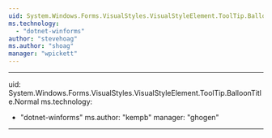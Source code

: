 ```yaml
---
uid: System.Windows.Forms.VisualStyles.VisualStyleElement.ToolTip.BalloonTitle
ms.technology: 
  - "dotnet-winforms"
author: "stevehoag"
ms.author: "shoag"
manager: "wpickett"
---
```


---
uid: System.Windows.Forms.VisualStyles.VisualStyleElement.ToolTip.BalloonTitle.Normal
ms.technology: 
  - "dotnet-winforms"
ms.author: "kempb"
manager: "ghogen"
---
